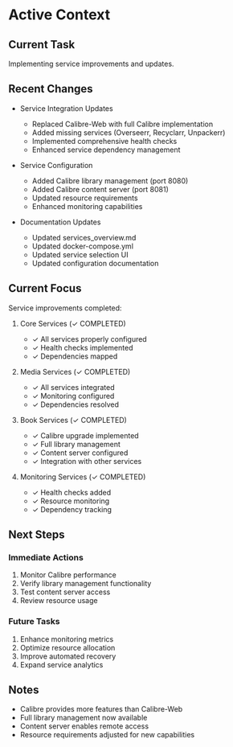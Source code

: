 # Active Context

## Current Task
Implementing service improvements and updates.

## Recent Changes
- Service Integration Updates
  * Replaced Calibre-Web with full Calibre implementation
  * Added missing services (Overseerr, Recyclarr, Unpackerr)
  * Implemented comprehensive health checks
  * Enhanced service dependency management

- Service Configuration
  * Added Calibre library management (port 8080)
  * Added Calibre content server (port 8081)
  * Updated resource requirements
  * Enhanced monitoring capabilities

- Documentation Updates
  * Updated services_overview.md
  * Updated docker-compose.yml
  * Updated service selection UI
  * Updated configuration documentation

## Current Focus
Service improvements completed:

1. Core Services (✓ COMPLETED)
   - ✓ All services properly configured
   - ✓ Health checks implemented
   - ✓ Dependencies mapped

2. Media Services (✓ COMPLETED)
   - ✓ All services integrated
   - ✓ Monitoring configured
   - ✓ Dependencies resolved

3. Book Services (✓ COMPLETED)
   - ✓ Calibre upgrade implemented
   - ✓ Full library management
   - ✓ Content server configured
   - ✓ Integration with other services

4. Monitoring Services (✓ COMPLETED)
   - ✓ Health checks added
   - ✓ Resource monitoring
   - ✓ Dependency tracking

## Next Steps

### Immediate Actions
1. Monitor Calibre performance
2. Verify library management functionality
3. Test content server access
4. Review resource usage

### Future Tasks
1. Enhance monitoring metrics
2. Optimize resource allocation
3. Improve automated recovery
4. Expand service analytics

## Notes
- Calibre provides more features than Calibre-Web
- Full library management now available
- Content server enables remote access
- Resource requirements adjusted for new capabilities